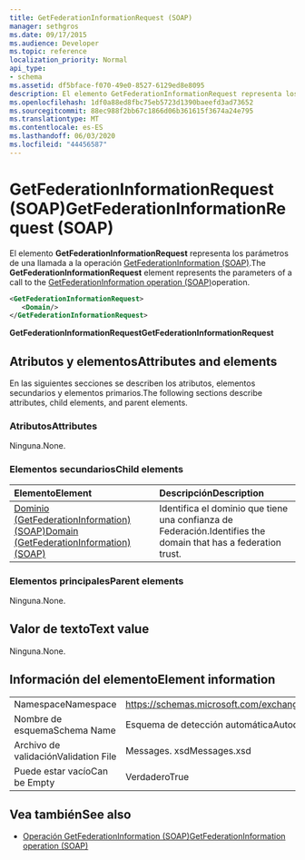 ```yaml
---
title: GetFederationInformationRequest (SOAP)
manager: sethgros
ms.date: 09/17/2015
ms.audience: Developer
ms.topic: reference
localization_priority: Normal
api_type:
- schema
ms.assetid: df5bface-f070-49e0-8527-6129ed8e8095
description: El elemento GetFederationInformationRequest representa los parámetros de una llamada a la operación GetFederationInformation (SOAP).
ms.openlocfilehash: 1df0a88ed8fbc75eb5723d1390baeefd3ad73652
ms.sourcegitcommit: 88ec988f2bb67c1866d06b361615f3674a24e795
ms.translationtype: MT
ms.contentlocale: es-ES
ms.lasthandoff: 06/03/2020
ms.locfileid: "44456587"
---
```

# <a name="getfederationinformationrequest-soap"></a><span data-ttu-id="85883-103">GetFederationInformationRequest (SOAP)</span><span class="sxs-lookup"><span data-stu-id="85883-103">GetFederationInformationRequest (SOAP)</span></span>

<span data-ttu-id="85883-104">El elemento **GetFederationInformationRequest** representa los parámetros de una llamada a la operación [GetFederationInformation (SOAP)](getfederationinformation-operation-soap.md).</span><span class="sxs-lookup"><span data-stu-id="85883-104">The **GetFederationInformationRequest** element represents the parameters of a call to the [GetFederationInformation operation (SOAP)](getfederationinformation-operation-soap.md)operation.</span></span>
  
```XML
<GetFederationInformationRequest>
   <Domain/>
</GetFederationInformationRequest>
```

<span data-ttu-id="85883-105">**GetFederationInformationRequest**</span><span class="sxs-lookup"><span data-stu-id="85883-105">**GetFederationInformationRequest**</span></span>

## <a name="attributes-and-elements"></a><span data-ttu-id="85883-106">Atributos y elementos</span><span class="sxs-lookup"><span data-stu-id="85883-106">Attributes and elements</span></span>

<span data-ttu-id="85883-107">En las siguientes secciones se describen los atributos, elementos secundarios y elementos primarios.</span><span class="sxs-lookup"><span data-stu-id="85883-107">The following sections describe attributes, child elements, and parent elements.</span></span>
  
### <a name="attributes"></a><span data-ttu-id="85883-108">Atributos</span><span class="sxs-lookup"><span data-stu-id="85883-108">Attributes</span></span>

<span data-ttu-id="85883-109">Ninguna.</span><span class="sxs-lookup"><span data-stu-id="85883-109">None.</span></span>
  
### <a name="child-elements"></a><span data-ttu-id="85883-110">Elementos secundarios</span><span class="sxs-lookup"><span data-stu-id="85883-110">Child elements</span></span>

|<span data-ttu-id="85883-111">**Elemento**</span><span class="sxs-lookup"><span data-stu-id="85883-111">**Element**</span></span>|<span data-ttu-id="85883-112">**Descripción**</span><span class="sxs-lookup"><span data-stu-id="85883-112">**Description**</span></span>|
|:-----|:-----|
|[<span data-ttu-id="85883-113">Dominio (GetFederationInformation) (SOAP)</span><span class="sxs-lookup"><span data-stu-id="85883-113">Domain (GetFederationInformation) (SOAP)</span></span>](domain-getfederationinformationsoap.md) <br/> |<span data-ttu-id="85883-114">Identifica el dominio que tiene una confianza de Federación.</span><span class="sxs-lookup"><span data-stu-id="85883-114">Identifies the domain that has a federation trust.</span></span>  <br/> |
   
### <a name="parent-elements"></a><span data-ttu-id="85883-115">Elementos principales</span><span class="sxs-lookup"><span data-stu-id="85883-115">Parent elements</span></span>

<span data-ttu-id="85883-116">Ninguna.</span><span class="sxs-lookup"><span data-stu-id="85883-116">None.</span></span>
  
## <a name="text-value"></a><span data-ttu-id="85883-117">Valor de texto</span><span class="sxs-lookup"><span data-stu-id="85883-117">Text value</span></span>

<span data-ttu-id="85883-118">Ninguna.</span><span class="sxs-lookup"><span data-stu-id="85883-118">None.</span></span> 
  
## <a name="element-information"></a><span data-ttu-id="85883-119">Información del elemento</span><span class="sxs-lookup"><span data-stu-id="85883-119">Element information</span></span>

|||
|:-----|:-----|
|<span data-ttu-id="85883-120">Namespace</span><span class="sxs-lookup"><span data-stu-id="85883-120">Namespace</span></span>  <br/> |https://schemas.microsoft.com/exchange/2010/Autodiscover  <br/> |
|<span data-ttu-id="85883-121">Nombre de esquema</span><span class="sxs-lookup"><span data-stu-id="85883-121">Schema Name</span></span>  <br/> |<span data-ttu-id="85883-122">Esquema de detección automática</span><span class="sxs-lookup"><span data-stu-id="85883-122">Autodiscover schema</span></span>  <br/> |
|<span data-ttu-id="85883-123">Archivo de validación</span><span class="sxs-lookup"><span data-stu-id="85883-123">Validation File</span></span>  <br/> |<span data-ttu-id="85883-124">Messages. xsd</span><span class="sxs-lookup"><span data-stu-id="85883-124">Messages.xsd</span></span>  <br/> |
|<span data-ttu-id="85883-125">Puede estar vacío</span><span class="sxs-lookup"><span data-stu-id="85883-125">Can be Empty</span></span>  <br/> |<span data-ttu-id="85883-126">Verdadero</span><span class="sxs-lookup"><span data-stu-id="85883-126">True</span></span>  <br/> |
   
## <a name="see-also"></a><span data-ttu-id="85883-127">Vea también</span><span class="sxs-lookup"><span data-stu-id="85883-127">See also</span></span>

- [<span data-ttu-id="85883-128">Operación GetFederationInformation (SOAP)</span><span class="sxs-lookup"><span data-stu-id="85883-128">GetFederationInformation operation (SOAP)</span></span>](getfederationinformation-operation-soap.md)

